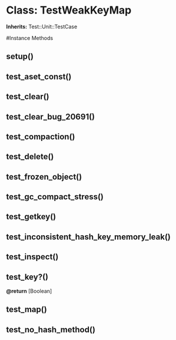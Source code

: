 # Class: TestWeakKeyMap
**Inherits:** Test::Unit::TestCase
    




#Instance Methods
## setup() [](#method-i-setup)

## test_aset_const() [](#method-i-test_aset_const)

## test_clear() [](#method-i-test_clear)

## test_clear_bug_20691() [](#method-i-test_clear_bug_20691)

## test_compaction() [](#method-i-test_compaction)

## test_delete() [](#method-i-test_delete)

## test_frozen_object() [](#method-i-test_frozen_object)

## test_gc_compact_stress() [](#method-i-test_gc_compact_stress)

## test_getkey() [](#method-i-test_getkey)

## test_inconsistent_hash_key_memory_leak() [](#method-i-test_inconsistent_hash_key_memory_leak)

## test_inspect() [](#method-i-test_inspect)

## test_key?() [](#method-i-test_key?)

**@return** [Boolean] 

## test_map() [](#method-i-test_map)

## test_no_hash_method() [](#method-i-test_no_hash_method)

